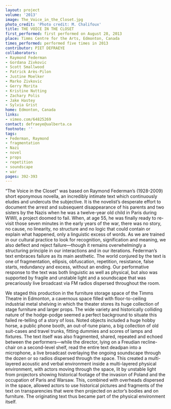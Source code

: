 ```yaml
---
layout: project
volume: '2013'
image: The_Voice_in_the_Closet.jpg
photo_credit: 'Photo credit: M. Chalifoux'
title: THE VOICE IN THE CLOSET
first_performed: first performed on August 28, 2013
place: Timms Centre for the Arts, Edmonton, Canada
times_performed: performed five times in 2013
contributor: PIET DEFRAEYE
collaborators:
- Raymond Federman
- Gordana Zivkovic
- Scott Smallwood
- Patrick Arès-Pilon
- Justine Moelker
- Marko Zivkovic
- Gerry Morita
- Kristine Nutting
- Zachary Polis
- Jake Hastey
- Sylvia Grist
home: Edmonton, Canada
links:
- vimeo.com/64825269
contact: defraeye@ualberta.ca
footnote: ''
tags:
- Federman, Raymond
- fragmentation
- Nazi
- novel
- props
- repetition
- soundscape
- war
pages: 392-393
---
```


“The Voice in the Closet” was based on Raymond Federman’s (1928-2009) short eponymous novella, an incredibly intimate text which continuously eludes and undercuts the subjective. It is the novelist’s desperate effort to document the arrest and subsequent disappearance of  his parents and two sisters by the Nazis when he was a twelve-year old child in Paris during WWII, a project doomed to fail. When, at age 55, he was finally ready to re-visit those seven minutes in the early years of the war, there was no story, no cause, no linearity, no structure and no logic that could contain or explain what happened, only a linguistic excess of words. As we are trained in our cultural practice to look for recognition, signification and meaning, we also deflect and reject failure—though it remains overwhelmingly a structuring principle in our interactions and in our iterations. Federman’s text embraces failure as its main aesthetic. The world conjured by the text is one of fragmentation, ellipsis, obfuscation, repetition, resistance, false starts, redundancy and excess, without an ending. Our performative response to the text was both linguistic as well as physical, but also was supported by fragile and unstable light and a soundscape that was precariously live broadcast via FM radios dispersed throughout the room.

We staged this production in the furniture storage space of the Timms Theatre in Edmonton, a cavernous space filled with floor-to-ceiling industrial metal shelving in which the theater stores its huge collection of stage furniture and larger props. The wide variety and historically colliding nature of the hodge-podge seemed a perfect background to situate this failed re-telling of a story of loss. Noted objects included a huge hobby horse, a public phone booth, an out-of-tune piano, a big collection of old suit-cases and travel trunks, fitting dummies and scores of lamps and fixtures. The text itself was also fragmented, shared, repeated and echoed between the performers—while the director, lying on a Freudian recline-chair on a second-level shelf, read the entire text deadpan into a microphone, a live broadcast overlaying the ongoing soundscape through the dozen or so radios dispersed through the space. This created a multi-layered acoustic and verbal environment inside a multi-layered physical environment, with actors moving through the space, lit by unstable light from projectors showing historical footage of the invasion of Poland and the occupation of Paris and Warsaw. This, combined with overheads dispersed in the space, allowed actors to use historical pictures and fragments of the text on transparencies that were then projected on actor’s bodies and on furniture. The originating text thus became part of the physical environment itself.
